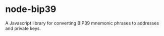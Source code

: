 # node-bip39
A Javascript library for converting BIP39 mnemonic phrases to addresses and private keys.
